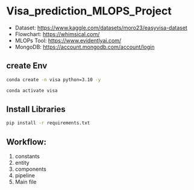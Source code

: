 # Visa_prediction_MLOPS_Project

- Dataset: https://www.kaggle.com/datasets/moro23/easyvisa-dataset
- Flowchart: https://whimsical.com/
- MLOPs Tool: https://www.evidentlyai.com/
- MongoDB: https://account.mongodb.com/account/login

## create Env

```bash
conda create -n visa python=3.10 -y
```

```bash
conda activate visa
```
## Install Libraries

```bash
pip install -r requirements.txt
```

## Workflow:
1. constants
2. entity
3. components
4. pipeline
5. Main file




